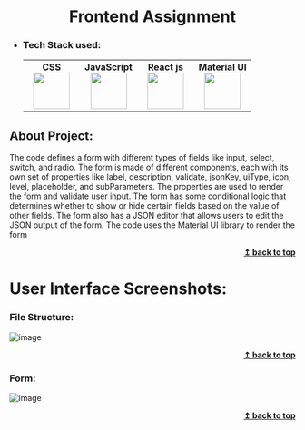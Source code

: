 <h1 align="center">Frontend Assignment</h1> 

- ### Tech Stack used:
	<center>
		<table>
			<tbody>
				<tr>
					<td width="25%" align="center">
						<span><strong>CSS</strong></span><br/>
						<img height="64px" width="64px" src="https://www.vectorlogo.zone/logos/w3_css/w3_css-icon.svg">
					</td>
					<td width="25%" align="center">
						<span><strong>JavaScript</strong></span><br/>
						<img height="64px" width="64px" src="https://static.javatpoint.com/images/javascript/javascript_logo.png">
					</td>
          <td width="25%" align="center">
						<span><strong>React js</strong></span><br/>
						<img height="64px" width="64px" src="https://encrypted-tbn0.gstatic.com/images?q=tbn:ANd9GcSf_7sVCDjOPOVpR_6ZB53PhSMUH5o9-8eZvOr1kviafd8K_Q_C0olgLMHdcdzk_rkhThqCAJHcU9Q&usqp=CAU&ec=48600112">
					</td>
          <td width="25%" align="center">
						<span><strong>Material UI</strong></span><br/>
						<img height="64px" width="64px" src="https://v4.material-ui.com/static/logo.png">
					</td>
				</tr>
			</tbody>
		</table>
	</center>

## About Project:
The code defines a form with different types of fields like input, select, switch, and radio. The form is made of different components, each with its own set of properties like label, description, validate, jsonKey, uiType, icon, level, placeholder, and subParameters. The properties are used to render the form and validate user input. The form has some conditional logic that determines whether to show or hide certain fields based on the value of other fields. The form also has a JSON editor that allows users to edit the JSON output of the form. The code uses the Material UI library to render the form



<div align="right">
    <b><a href="#">↥ back to top</a></b>
</div>



# User Interface Screenshots:

### File Structure:
![image](https://ibb.co/SB0HsPM)
<div align="right">
    <b><a href="#">↥ back to top</a></b>
</div>

### Form:
![image](https://i.postimg.cc/02hRgHxx/Screenshot-2023-04-25-at-6-42-02-PM.png)
<div align="right">
    <b><a href="#">↥ back to top</a></b>
</div>


<!-- ### Manage Students Page:
![image](https://user-images.githubusercontent.com/70682152/187031936-eca77f5c-6a39-4bfd-9532-83c43c7779ae.png)
<div align="right">
    <b><a href="#">↥ back to top</a></b>
</div>


### Issue Book Page:
![image](https://user-images.githubusercontent.com/70682152/187031970-87352f93-6478-4240-a44f-bd7b9236f618.png)
<div align="right">
    <b><a href="#">↥ back to top</a></b>
</div>

### Return Book Page:
![image](https://user-images.githubusercontent.com/70682152/187031997-19c9d22f-dd84-4d70-b669-f226d143362f.png)
<div align="right">
    <b><a href="#">↥ back to top</a></b>
</div>


### View All Records Page:
![image](https://user-images.githubusercontent.com/70682152/187032018-c9f94e2f-29c3-47a4-a6e3-3f516ee7474c.png)
<div align="right">
    <b><a href="#">↥ back to top</a></b>
</div>

### About page:

![image](https://user-images.githubusercontent.com/70682152/187032046-18ea97b4-f892-42c0-a01f-c39176fd6dd4.png)
<div align="right">
    <b><a href="#">↥ back to top</a></b>
</div> -->



